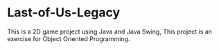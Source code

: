 # Last-of-Us-Legacy
This is a 2D game project using Java and Java Swing, This project is an exercise for Object Oriented Programming.
